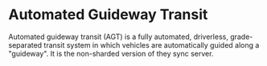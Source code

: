 # Automated Guideway Transit

Automated guideway transit (AGT) is a fully automated, driverless, grade-separated transit system
in which vehicles are automatically guided along a "guideway".  It is the non-sharded version of
they sync server.
